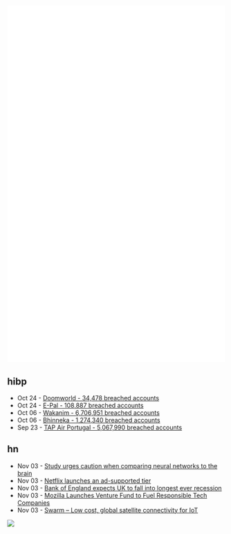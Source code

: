 ![Metrics](https://raw.githubusercontent.com/phixion/phixion/master/metrics.svg)

## hibp

<!--
for https://github.com/phixion/phixion/blob/main/.github/workflows/feeds.yml
-->
<!--START_SECTION:haveibeenpwnd-->
- Oct 24 - [Doomworld - 34,478 breached accounts](https://haveibeenpwned.com/PwnedWebsites#Doomworld)
- Oct 24 - [E-Pal - 108,887 breached accounts](https://haveibeenpwned.com/PwnedWebsites#EPal)
- Oct 06 - [Wakanim - 6,706,951 breached accounts](https://haveibeenpwned.com/PwnedWebsites#Wakanim)
- Oct 06 - [Bhinneka - 1,274,340 breached accounts](https://haveibeenpwned.com/PwnedWebsites#Bhinneka)
- Sep 23 - [TAP Air Portugal - 5,067,990 breached accounts](https://haveibeenpwned.com/PwnedWebsites#TAPAirPortugal)
<!--END_SECTION:haveibeenpwnd-->

## hn

<!--
for https://github.com/phixion/phixion/blob/main/.github/workflows/feeds.yml
-->
<!--START_SECTION:hn-->
- Nov 03 - [Study urges caution when comparing neural networks to the brain](https://news.mit.edu/2022/neural-networks-brain-function-1102)
- Nov 03 - [Netflix launches an ad-supported tier](https://about.netflix.com/en/news/our-newest-plan-now-available-us)
- Nov 03 - [Bank of England expects UK to fall into longest ever recession](https://www.bbc.com/news/business-63471725)
- Nov 03 - [Mozilla Launches Venture Fund to Fuel Responsible Tech Companies](https://blog.mozilla.org/en/mozilla/mozilla-launches-first-of-its-kind-venture-fund-to-fuel-responsible-tech-companies-products/)
- Nov 03 - [Swarm – Low cost, global satellite connectivity for IoT](https://swarm.space/)
<!--END_SECTION:hn-->

<!--
for https://yhype.me
-->
![](https://hit.yhype.me/github/profile?user_id=13013670)
